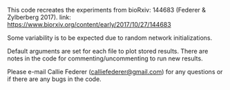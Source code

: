 This code recreates the experiments from bioRxiv: 144683 (Federer & Zylberberg 2017). 
link: https://www.biorxiv.org/content/early/2017/10/27/144683

Some variability is to be expected due to random network initializations. 

Default arguments are set for each file to plot stored results. There are notes in the code for commenting/uncommenting to run new results. 

Please e-mail Callie Federer (calliefederer@gmail.com) for any questions or if there 
are any bugs in the code. 

